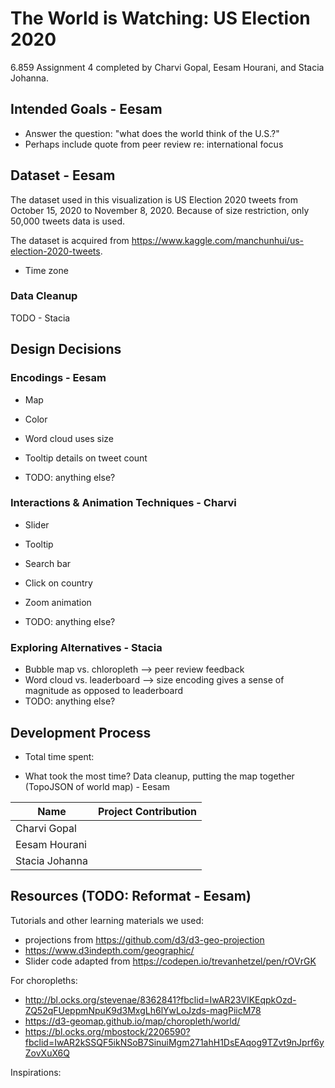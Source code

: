 # The World is Watching: US Election 2020

6.859 Assignment 4 completed by Charvi Gopal, Eesam Hourani, and Stacia Johanna.

## Intended Goals - Eesam

* Answer the question: "what does the world think of the U.S.?"
* Perhaps include quote from peer review re: international focus



## Dataset - Eesam

The dataset used in this visualization is US Election 2020 tweets from October 15, 2020 to November 8, 2020. Because of size restriction, only 50,000 tweets data is used.

The dataset is acquired from https://www.kaggle.com/manchunhui/us-election-2020-tweets.

* Time zone

### Data Cleanup

TODO - Stacia



## Design Decisions

### Encodings - Eesam

* Map

* Color

* Word cloud uses size

* Tooltip details on tweet count

* TODO: anything else?

  

### Interactions & Animation Techniques - Charvi

* Slider

* Tooltip

* Search bar

* Click on country

* Zoom animation

* TODO: anything else?

  

### Exploring Alternatives - Stacia

* Bubble map vs. chloropleth --> peer review feedback
* Word cloud vs. leaderboard --> size encoding gives a sense of magnitude as opposed to leaderboard
* TODO: anything else?



## Development Process

* Total time spent:

* What took the most time? Data cleanup, putting the map together (TopoJSON of world map) - Eesam

| Name           | Project Contribution |
| -------------- | -------------------- |
| Charvi Gopal   |                      |
| Eesam Hourani  |                      |
| Stacia Johanna |                      |



## Resources (TODO: Reformat - Eesam)

Tutorials and other learning materials we used:

- projections from https://github.com/d3/d3-geo-projection
- https://www.d3indepth.com/geographic/
- Slider code adapted from https://codepen.io/trevanhetzel/pen/rOVrGK

For choropleths:

- http://bl.ocks.org/stevenae/8362841?fbclid=IwAR23VlKEqpkOzd-ZQ52qFUeppmNpuK9d3MxgLh6lYwLoJzds-magPiicM78
- https://d3-geomap.github.io/map/choropleth/world/
- https://bl.ocks.org/mbostock/2206590?fbclid=IwAR2kSSQF5ikNSoB7SinuiMgm271ahH1DsEAqog9TZvt9nJprf6yZovXuX6Q 

Inspirations: